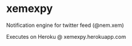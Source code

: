 # xemexpy
Notification engine for twitter feed (@nem.xem)

Executes on Heroku @ xemexpy.herokuapp.com

